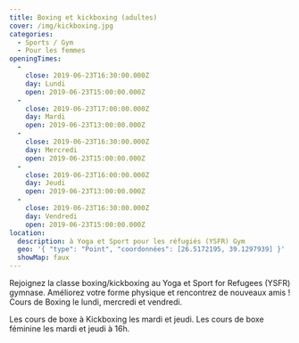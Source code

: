 ```yaml
---
title: Boxing et kickboxing (adultes)
cover: /img/kickboxing.jpg
categories:
  - Sports / Gym
  - Pour les femmes
openingTimes:
  - 
    close: 2019-06-23T16:30:00.000Z
    day: Lundi
    open: 2019-06-23T15:00:00.000Z
  - 
    close: 2019-06-23T17:00:00.000Z
    day: Mardi
    open: 2019-06-23T13:00:00.000Z
  - 
    close: 2019-06-23T16:30:00.000Z
    day: Mercredi
    open: 2019-06-23T15:00:00.000Z
  - 
    close: 2019-06-23T16:00:00.000Z
    day: Jeudi
    open: 2019-06-23T13:00:00.000Z
  - 
    close: 2019-06-23T16:30:00.000Z
    day: Vendredi
    open: 2019-06-23T15:00:00.000Z
location:
  description: à Yoga et Sport pour les réfugiés (YSFR) Gym
  geo: '{ "type": "Point", "coordonnées": [26.5172195, 39.1297939] }'
  showMap: faux
---
```


Rejoignez la classe boxing/kickboxing au Yoga et Sport for Refugees (YSFR) gymnase. Améliorez votre forme physique et rencontrez de nouveaux amis ! Cours de Boxing le lundi, mercredi et vendredi.

Les cours de boxe à Kickboxing les mardi et jeudi. Les cours de boxe féminine les mardi et jeudi à 16h.